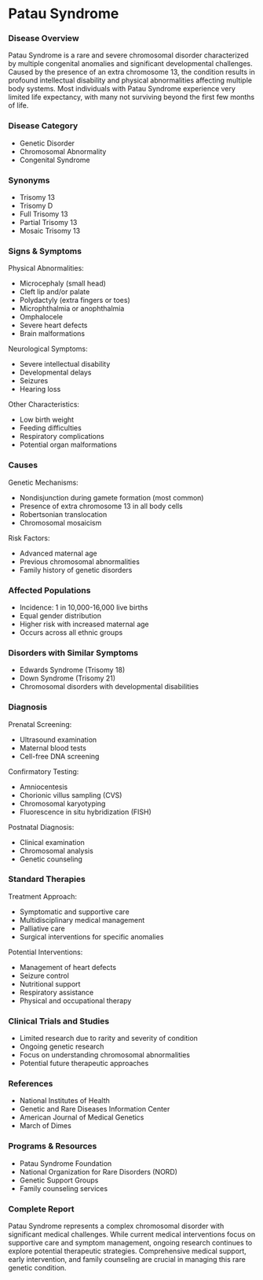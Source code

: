 # Patau Syndrome

### Disease Overview
Patau Syndrome is a rare and severe chromosomal disorder characterized by multiple congenital anomalies and significant developmental challenges. Caused by the presence of an extra chromosome 13, the condition results in profound intellectual disability and physical abnormalities affecting multiple body systems. Most individuals with Patau Syndrome experience very limited life expectancy, with many not surviving beyond the first few months of life.

### Disease Category
- Genetic Disorder
- Chromosomal Abnormality
- Congenital Syndrome

### Synonyms
- Trisomy 13
- Trisomy D
- Full Trisomy 13
- Partial Trisomy 13
- Mosaic Trisomy 13

### Signs & Symptoms
Physical Abnormalities:
- Microcephaly (small head)
- Cleft lip and/or palate
- Polydactyly (extra fingers or toes)
- Microphthalmia or anophthalmia
- Omphalocele
- Severe heart defects
- Brain malformations

Neurological Symptoms:
- Severe intellectual disability
- Developmental delays
- Seizures
- Hearing loss

Other Characteristics:
- Low birth weight
- Feeding difficulties
- Respiratory complications
- Potential organ malformations

### Causes
Genetic Mechanisms:
- Nondisjunction during gamete formation (most common)
- Presence of extra chromosome 13 in all body cells
- Robertsonian translocation
- Chromosomal mosaicism

Risk Factors:
- Advanced maternal age
- Previous chromosomal abnormalities
- Family history of genetic disorders

### Affected Populations
- Incidence: 1 in 10,000-16,000 live births
- Equal gender distribution
- Higher risk with increased maternal age
- Occurs across all ethnic groups

### Disorders with Similar Symptoms
- Edwards Syndrome (Trisomy 18)
- Down Syndrome (Trisomy 21)
- Chromosomal disorders with developmental disabilities

### Diagnosis
Prenatal Screening:
- Ultrasound examination
- Maternal blood tests
- Cell-free DNA screening

Confirmatory Testing:
- Amniocentesis
- Chorionic villus sampling (CVS)
- Chromosomal karyotyping
- Fluorescence in situ hybridization (FISH)

Postnatal Diagnosis:
- Clinical examination
- Chromosomal analysis
- Genetic counseling

### Standard Therapies
Treatment Approach:
- Symptomatic and supportive care
- Multidisciplinary medical management
- Palliative care
- Surgical interventions for specific anomalies

Potential Interventions:
- Management of heart defects
- Seizure control
- Nutritional support
- Respiratory assistance
- Physical and occupational therapy

### Clinical Trials and Studies
- Limited research due to rarity and severity of condition
- Ongoing genetic research
- Focus on understanding chromosomal abnormalities
- Potential future therapeutic approaches

### References
- National Institutes of Health
- Genetic and Rare Diseases Information Center
- American Journal of Medical Genetics
- March of Dimes

### Programs & Resources
- Patau Syndrome Foundation
- National Organization for Rare Disorders (NORD)
- Genetic Support Groups
- Family counseling services

### Complete Report
Patau Syndrome represents a complex chromosomal disorder with significant medical challenges. While current medical interventions focus on supportive care and symptom management, ongoing research continues to explore potential therapeutic strategies. Comprehensive medical support, early intervention, and family counseling are crucial in managing this rare genetic condition.